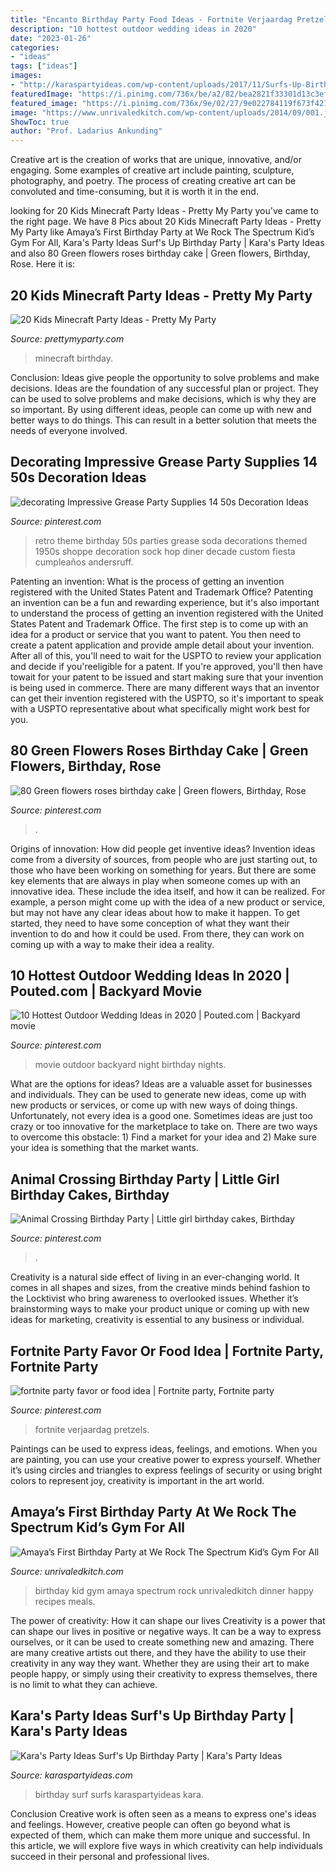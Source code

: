 ```yaml
---
title: "Encanto Birthday Party Food Ideas - Fortnite Verjaardag Pretzels"
description: "10 hottest outdoor wedding ideas in 2020"
date: "2023-01-26"
categories:
- "ideas"
tags: ["ideas"]
images:
- "http://karaspartyideas.com/wp-content/uploads/2017/11/Surfs-Up-Birthday-Party-via-Karas-Party-Ideas-KarasPartyIdeas.com5_.jpg"
featuredImage: "https://i.pinimg.com/736x/be/a2/82/bea2821f33301d13c3efd80ae12ab719.jpg"
featured_image: "https://i.pinimg.com/736x/9e/02/27/9e022784119f673f421186912b7041f6.jpg"
image: "https://www.unrivaledkitch.com/wp-content/uploads/2014/09/001.jpg"
ShowToc: true
author: "Prof. Ladarius Ankunding"
---
```



Creative art is the creation of works that are unique, innovative, and/or engaging. Some examples of creative art include painting, sculpture, photography, and poetry. The process of creating creative art can be convoluted and time-consuming, but it is worth it in the end.

	

		
looking for 20 Kids Minecraft Party Ideas - Pretty My Party you've came to the right page. We have 8 Pics about 20 Kids Minecraft Party Ideas - Pretty My Party like Amaya’s First Birthday Party at We Rock The Spectrum Kid’s Gym For All, Kara&#039;s Party Ideas Surf&#039;s Up Birthday Party | Kara&#039;s Party Ideas and also 80 Green flowers roses birthday cake | Green flowers, Birthday, Rose. Here it is:
		
    
## 20 Kids Minecraft Party Ideas - Pretty My Party

<img loading=lazy src="https://www.prettymyparty.com/wp-content/uploads/2017/06/minecraft-tnt-birthday-cake.jpg" onerror="this.onerror=null;this.src='https://tse1.mm.bing.net/th?id=OIP.Nf86K4GDwO6erSl9Yl5JygHaJ3&amp;pid=15.1';" alt="20 Kids Minecraft Party Ideas - Pretty My Party">

_Source: prettymyparty.com_

>minecraft birthday. 

	

Conclusion: Ideas give people the opportunity to solve problems and make decisions.
Ideas are the foundation of any successful plan or project. They can be used to solve problems and make decisions, which is why they are so important. By using different ideas, people can come up with new and better ways to do things. This can result in a better solution that meets the needs of everyone involved.

    
## Decorating Impressive Grease Party Supplies 14 50s Decoration Ideas

<img loading=lazy src="https://i.pinimg.com/736x/9f/a7/e9/9fa7e963bd6876ddcdb8e12e662225b2.jpg" onerror="this.onerror=null;this.src='https://tse2.mm.bing.net/th?id=OIP.2EphkcEodIbNCCSUFW9XzwHaLH&amp;pid=15.1';" alt="decorating Impressive Grease Party Supplies 14 50s Decoration Ideas">

_Source: pinterest.com_

>retro theme birthday 50s parties grease soda decorations themed 1950s shoppe decoration sock hop diner decade custom fiesta cumpleaños andersruff. 

	

Patenting an invention: What is the process of getting an invention registered with the United States Patent and Trademark Office?
Patenting an invention can be a fun and rewarding experience, but it's also important to understand the process of getting an invention registered with the United States Patent and Trademark Office. The first step is to come up with an idea for a product or service that you want to patent. You then need to create a patent application and provide ample detail about your invention. After all of this, you'll need to wait for the USPTO to review your application and decide if you'reeligible for a patent. If you're approved, you'll then have towait for your patent to be issued and start making sure that your invention is being used in commerce. There are many different ways that an inventor can get their invention registered with the USPTO, so it's important to speak with a USPTO representative about what specifically might work best for you.

    
## 80 Green Flowers Roses Birthday Cake | Green Flowers, Birthday, Rose

<img loading=lazy src="https://i.pinimg.com/736x/9e/02/27/9e022784119f673f421186912b7041f6.jpg" onerror="this.onerror=null;this.src='https://tse1.mm.bing.net/th?id=OIP.4zNMZWeWXC90mzXee79ZLAHaJ3&amp;pid=15.1';" alt="80 Green flowers roses birthday cake | Green flowers, Birthday, Rose">

_Source: pinterest.com_

>. 

	

Origins of innovation: How did people get inventive ideas?
Invention ideas come from a diversity of sources, from people who are just starting out, to those who have been working on something for years. But there are some key elements that are always in play when someone comes up with an innovative idea. These include the idea itself, and how it can be realized. For example, a person might come up with the idea of a new product or service, but may not have any clear ideas about how to make it happen. To get started, they need to have some conception of what they want their invention to do and how it could be used. From there, they can work on coming up with a way to make their idea a reality.

    
## 10 Hottest Outdoor Wedding Ideas In 2020 | Pouted.com | Backyard Movie

<img loading=lazy src="https://i.pinimg.com/736x/f7/13/e0/f713e0f79a24337e5c9d53ba03f147f6--backyard-movie-nights-outdoor-movie-nights.jpg" onerror="this.onerror=null;this.src='https://tse2.mm.bing.net/th?id=OIP.xbwvo8ROIDZ_gqzudTrnPgHaK1&amp;pid=15.1';" alt="10 Hottest Outdoor Wedding Ideas in 2020 | Pouted.com | Backyard movie">

_Source: pinterest.com_

>movie outdoor backyard night birthday nights. 

	

What are the options for ideas?
Ideas are a valuable asset for businesses and individuals. They can be used to generate new ideas, come up with new products or services, or come up with new ways of doing things. Unfortunately, not every idea is a good one. Sometimes ideas are just too crazy or too innovative for the marketplace to take on. There are two ways to overcome this obstacle: 1) Find a market for your idea and 2) Make sure your idea is something that the market wants.

    
## Animal Crossing Birthday Party | Little Girl Birthday Cakes, Birthday

<img loading=lazy src="https://i.pinimg.com/736x/d1/ab/7c/d1ab7c72ea69c3c0b50bbf6eb4f83f94.jpg" onerror="this.onerror=null;this.src='https://tse3.mm.bing.net/th?id=OIP.DdsvGyI6AiOKcOfLaLtkHAHaJ3&amp;pid=15.1';" alt="Animal Crossing Birthday Party | Little girl birthday cakes, Birthday">

_Source: pinterest.com_

>. 

	

Creativity is a natural side effect of living in an ever-changing world. It comes in all shapes and sizes, from the creative minds behind fashion to the Locktivist who bring awareness to overlooked issues. Whether it’s brainstorming ways to make your product unique or coming up with new ideas for marketing, creativity is essential to any business or individual.

    
## Fortnite Party Favor Or Food Idea | Fortnite Party, Fortnite Party

<img loading=lazy src="https://i.pinimg.com/736x/be/a2/82/bea2821f33301d13c3efd80ae12ab719.jpg" onerror="this.onerror=null;this.src='https://tse3.mm.bing.net/th?id=OIP.y996aezPE4V2aAoxXMdPBwHaJ3&amp;pid=15.1';" alt="fortnite party favor or food idea | Fortnite party, Fortnite party">

_Source: pinterest.com_

>fortnite verjaardag pretzels. 

	

Paintings can be used to express ideas, feelings, and emotions.
When you are painting, you can use your creative power to express yourself. Whether it’s using circles and triangles to express feelings of security or using bright colors to represent joy, creativity is important in the art world.

    
## Amaya’s First Birthday Party At We Rock The Spectrum Kid’s Gym For All

<img loading=lazy src="https://www.unrivaledkitch.com/wp-content/uploads/2014/09/001.jpg" onerror="this.onerror=null;this.src='https://tse1.mm.bing.net/th?id=OIP.gPf-OWg_ckRuAVrEEWBesgHaJ4&amp;pid=15.1';" alt="Amaya’s First Birthday Party at We Rock The Spectrum Kid’s Gym For All">

_Source: unrivaledkitch.com_

>birthday kid gym amaya spectrum rock unrivaledkitch dinner happy recipes meals. 

	

The power of creativity: How it can shape our lives
Creativity is a power that can shape our lives in positive or negative ways. It can be a way to express ourselves, or it can be used to create something new and amazing. There are many creative artists out there, and they have the ability to use their creativity in any way they want. Whether they are using their art to make people happy, or simply using their creativity to express themselves, there is no limit to what they can achieve.

    
## Kara&#039;s Party Ideas Surf&#039;s Up Birthday Party | Kara&#039;s Party Ideas

<img loading=lazy src="http://karaspartyideas.com/wp-content/uploads/2017/11/Surfs-Up-Birthday-Party-via-Karas-Party-Ideas-KarasPartyIdeas.com5_.jpg" onerror="this.onerror=null;this.src='https://tse3.mm.bing.net/th?id=OIP.cOjI6ziXBNje8WVQ7m6ZigHaJ3&amp;pid=15.1';" alt="Kara&#039;s Party Ideas Surf&#039;s Up Birthday Party | Kara&#039;s Party Ideas">

_Source: karaspartyideas.com_

>birthday surf surfs karaspartyideas kara. 

	

Conclusion
Creative work is often seen as a means to express one's ideas and feelings. However, creative people can often go beyond what is expected of them, which can make them more unique and successful. In this article, we will explore five ways in which creativity can help individuals succeed in their personal and professional lives.

